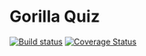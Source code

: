 Gorilla Quiz
===

[![Build status](https://ci.appveyor.com/api/projects/status/f83clrug4um8qcn0/branch/master?svg=true)](https://ci.appveyor.com/project/caferrari/gorilla-quiz/branch/master) [![Coverage Status](https://coveralls.io/repos/GorillaGeek/gorilla.quiz/badge.svg?branch=master&service=github)](https://coveralls.io/github/GorillaGeek/gorilla.quiz?branch=master)
